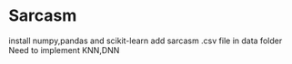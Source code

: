 # Sarcasm
install numpy,pandas and scikit-learn
add sarcasm .csv file in data folder
Need to implement KNN,DNN 
